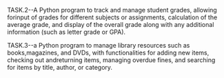 TASK.2--A Python program to track and manage student grades, allowing forinput of grades for different subjects or assignments, calculation of the average grade,
and display of the overall grade along with any additional information (such as letter
grade or GPA).

TASK.3--a Python program to manage library resources such as books,magazines, and DVDs, with functionalities for adding new items,
checking out andreturning items, managing overdue fines, and searching for items by title, author, or
category.
